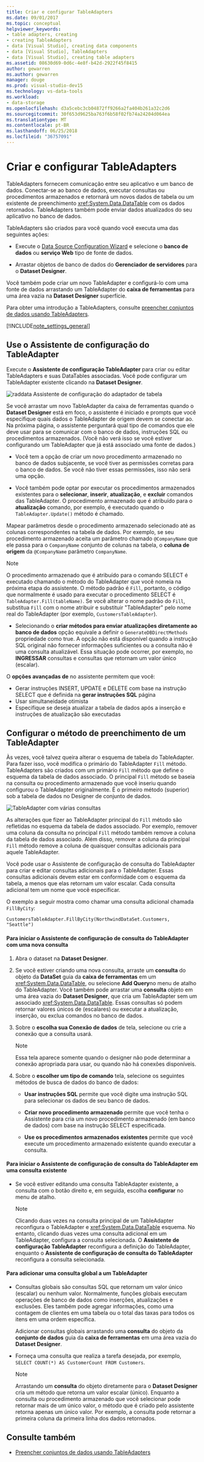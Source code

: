 ```yaml
---
title: Criar e configurar TableAdapters
ms.date: 09/01/2017
ms.topic: conceptual
helpviewer_keywords:
- table adapters, creating
- creating TableAdapters
- data [Visual Studio], creating data components
- data [Visual Studio], TableAdapters
- data [Visual Studio], creating table adapters
ms.assetid: 08630d69-0d6c-4e8f-b42d-2922f45f8415
author: gewarren
ms.author: gewarren
manager: douge
ms.prod: visual-studio-dev15
ms.technology: vs-data-tools
ms.workload:
- data-storage
ms.openlocfilehash: d3a5cebc3cb04872ff9266a2fa404b261a32c2d6
ms.sourcegitcommit: 30f653d9625ba763f6b58f02fb74a24204d064ea
ms.translationtype: MT
ms.contentlocale: pt-BR
ms.lasthandoff: 06/25/2018
ms.locfileid: "36757091"
---
```

# <a name="create-and-configure-tableadapters"></a>Criar e configurar TableAdapters
TableAdapters fornecem comunicação entre seu aplicativo e um banco de dados. Conectar-se ao banco de dados, executar consultas ou procedimentos armazenados e retornará um novos dados de tabela ou um existente de preenchimento <xref:System.Data.DataTable> com os dados retornados. TableAdapters também pode enviar dados atualizados do seu aplicativo no banco de dados.

TableAdapters são criados para você quando você executa uma das seguintes ações:

-   Execute o [Data Source Configuration Wizard](../data-tools/media/data-source-configuration-wizard.png) e selecione o **banco de dados** ou **serviço Web** tipo de fonte de dados.

-   Arrastar objetos de banco de dados do **Gerenciador de servidores** para o **Dataset Designer**.

Você também pode criar um novo TableAdapter e configurá-lo com uma fonte de dados arrastando um TableAdapter do **caixa de ferramentas** para uma área vazia na **Dataset Designer** superfície.

Para obter uma introdução a TableAdapters, consulte [preencher conjuntos de dados usando TableAdapters](../data-tools/fill-datasets-by-using-tableadapters.md).

[!INCLUDE[note_settings_general](../data-tools/includes/note_settings_general_md.md)]

## <a name="use-the-tableadapter-configuration-wizard"></a>Use o Assistente de configuração do TableAdapter
Execute o **Assistente de configuração TableAdapter** para criar ou editar TableAdapters e suas DataTables associadas. Você pode configurar um TableAdapter existente clicando na **Dataset Designer**.

![raddata Assistente de configuração do adaptador de tabela](../data-tools/media/raddata-table-adapter-configuration-wizard.png)

Se você arrastar um novo TableAdapter da caixa de ferramentas quando o **Dataset Designer** está em foco, o assistente é iniciado e prompts que você especifique quais dados o TableAdapter de origem devem se conectar ao. Na próxima página, o assistente perguntará qual tipo de comandos que ele deve usar para se comunicar com o banco de dados, instruções SQL ou procedimentos armazenados. (Você não verá isso se você estiver configurando um TableAdapter que já está associado uma fonte de dados.)

-   Você tem a opção de criar um novo procedimento armazenado no banco de dados subjacente, se você tiver as permissões corretas para o banco de dados. Se você não tiver essas permissões, isso não será uma opção.

-   Você também pode optar por executar os procedimentos armazenados existentes para o **selecionar**, **inserir**, **atualização**, e **excluir** comandos das TableAdapter. O procedimento armazenado que é atribuído para o **atualização** comando, por exemplo, é executado quando o `TableAdapter.Update()` método é chamado.

Mapear parâmetros desde o procedimento armazenado selecionado até as colunas correspondentes na tabela de dados. Por exemplo, se seu procedimento armazenado aceita um parâmetro chamado `@CompanyName` que ele passa para o `CompanyName` conjunto de colunas na tabela, o **coluna de origem** da `@CompanyName` parâmetro `CompanyName`.

> [!NOTE]
>  O procedimento armazenado que é atribuído para o comando SELECT é executado chamando o método do TableAdapter que você nomeia na próxima etapa do assistente. O método padrão é `Fill`, portanto, o código que normalmente é usado para executar o procedimento SELECT é `TableAdapter.Fill(tableName)`. Se você alterar o nome padrão do `Fill`, substitua `Fill` com o nome atribuir e substituir "TableAdapter" pelo nome real do TableAdapter (por exemplo, `CustomersTableAdapter`).

-   Selecionando o **criar métodos para enviar atualizações diretamente ao banco de dados** opção equivale a definir o `GenerateDBDirectMethods` propriedade como true. A opção não está disponível quando a instrução SQL original não fornecer informações suficientes ou a consulta não é uma consulta atualizável. Essa situação pode ocorrer, por exemplo, no **INGRESSAR** consultas e consultas que retornam um valor único (escalar).

O **opções avançadas de** no assistente permitem que você:
- Gerar instruções INSERT, UPDATE e DELETE com base na instrução SELECT que é definida na **gerar instruções SQL** página
- Usar simultaneidade otimista
- Especifique se deseja atualizar a tabela de dados após a inserção e instruções de atualização são executadas

## <a name="configure-a-tableadapters-fill-method"></a>Configurar o método de preenchimento de um TableAdapter
Às vezes, você talvez queira alterar o esquema de tabela do TableAdapter. Para fazer isso, você modifica o primário do TableAdapter `Fill` método. TableAdapters são criados com um primário `Fill` método que define o esquema da tabela de dados associado. O principal `Fill` método se baseia na consulta ou procedimento armazenado que você inseriu quando configurou o TableAdapter originalmente. É o primeiro método (superior) sob a tabela de dados no Designer de conjunto de dados.

![TableAdapter com várias consultas](../data-tools/media/tableadapter.gif)

As alterações que fizer ao TableAdapter principal do `Fill` método são refletidas no esquema da tabela de dados associado. Por exemplo, remover uma coluna da consulta no principal `Fill` método também remove a coluna da tabela de dados associado. Além disso, remover a coluna da principal `Fill` método remove a coluna de quaisquer consultas adicionais para aquele TableAdapter.

Você pode usar o Assistente de configuração de consulta do TableAdapter para criar e editar consultas adicionais para o TableAdapter. Essas consultas adicionais devem estar em conformidade com o esquema da tabela, a menos que elas retornam um valor escalar.  Cada consulta adicional tem um nome que você especificar.

O exemplo a seguir mostra como chamar uma consulta adicional chamada `FillByCity`:

`CustomersTableAdapter.FillByCity(NorthwindDataSet.Customers, "Seattle")`

#### <a name="to-start-the-tableadapter-query-configuration-wizard-with-a-new-query"></a>Para iniciar o Assistente de configuração de consulta do TableAdapter com uma nova consulta

1.  Abra o dataset na **Dataset Designer**.

2.  Se você estiver criando uma nova consulta, arraste um **consulta** do objeto da **DataSet** guia da **caixa de ferramentas** em um <xref:System.Data.DataTable>, ou selecione **Add Query**no menu de atalho do TableAdapter. Você também pode arrastar uma **consulta** objeto em uma área vazia do **Dataset Designer**, que cria um TableAdapter sem um associado <xref:System.Data.DataTable>. Essas consultas só podem retornar valores únicos de (escalares) ou executar a atualização, inserção, ou exclua comandos no banco de dados.

3.  Sobre o **escolha sua Conexão de dados** de tela, selecione ou crie a conexão que a consulta usará.

    > [!NOTE]
    >  Essa tela aparece somente quando o designer não pode determinar a conexão apropriada para usar, ou quando não há conexões disponíveis.

4.  Sobre o **escolher um tipo de comando** tela, selecione os seguintes métodos de busca de dados do banco de dados:

    -   **Usar instruções SQL** permite que você digite uma instrução SQL para selecionar os dados de seu banco de dados.

    -   **Criar novo procedimento armazenado** permite que você tenha o Assistente para cria um novo procedimento armazenado (em banco de dados) com base na instrução SELECT especificada.

    -   **Use os procedimentos armazenados existentes** permite que você execute um procedimento armazenado existente quando executar a consulta.

#### <a name="to-start-the-tableadapter-query-configuration-wizard-on-an-existing-query"></a>Para iniciar o Assistente de configuração de consulta do TableAdapter em uma consulta existente

-   Se você estiver editando uma consulta TableAdapter existente, a consulta com o botão direito e, em seguida, escolha **configurar** no menu de atalho.

    > [!NOTE]
    >  Clicando duas vezes na consulta principal de um TableAdapter reconfigura o TableAdapter e <xref:System.Data.DataTable> esquema. No entanto, clicando duas vezes uma consulta adicional em um TableAdapter, configura a consulta selecionada. O **Assistente de configuração TableAdapter** reconfigura a definição do TableAdapter, enquanto o **Assistente de configuração de consulta do TableAdapter** reconfigura a consulta selecionada.

#### <a name="to-add-a-global--query-to-a-tableadapter"></a>Para adicionar uma consulta global a um TableAdapter

-   Consultas globais são consultas SQL que retornam um valor único (escalar) ou nenhum valor. Normalmente, funções globais executam operações de banco de dados como inserções, atualizações e exclusões. Eles também pode agregar informações, como uma contagem de clientes em uma tabela ou o total das taxas para todos os itens em uma ordem específica.

     Adicionar consultas globais arrastando uma **consulta** do objeto da **conjunto de dados** guia da **caixa de ferramentas** em uma área vazia do **Dataset Designer**.

-   Forneça uma consulta que realiza a tarefa desejada, por exemplo, `SELECT COUNT(*) AS CustomerCount FROM Customers`.

    > [!NOTE]
    >  Arrastando um **consulta** do objeto diretamente para o **Dataset Designer** cria um método que retorna um valor escalar (único). Enquanto a consulta ou procedimento armazenado que você selecionar pode retornar mais de um único valor, o método que é criado pelo assistente retorna apenas um único valor. Por exemplo, a consulta pode retornar a primeira coluna da primeira linha dos dados retornados.

## <a name="see-also"></a>Consulte também

- [Preencher conjuntos de dados usando TableAdapters](../data-tools/fill-datasets-by-using-tableadapters.md)